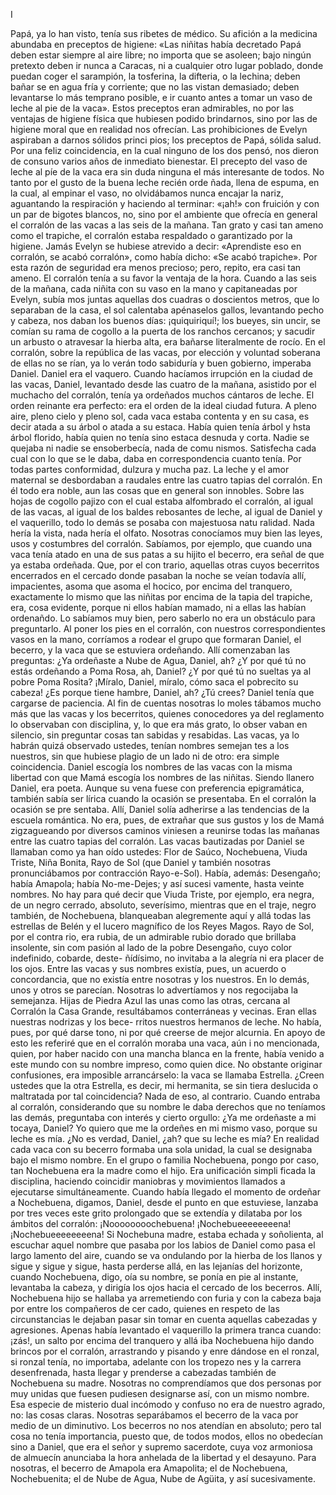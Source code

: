  I


Papá, ya lo han visto, tenía sus ribetes de médico. Su afición a la medicina
abundaba en preceptos de higiene: «Las niñitas había decretado Papá 
deben estar siempre al aire libre; no importa que se asoleen; bajo ningún
pretexto deben ir nunca a Caracas, ni a cualquier otro lugar poblado, donde
puedan coger el sarampión, la tosferina, la difteria, o la lechina; deben bañar­
se en agua fría y corriente; que no las vistan demasiado; deben levantarse
lo más temprano posible, e ir cuanto antes a tomar un vaso de leche al pie
de la vaca».
 Estos preceptos eran admirables, no por las ventajas de higiene física que
hubiesen podido brindarnos, sino por las de higiene moral que en realidad
nos ofrecían. Las prohibiciones de Evelyn aspiraban a darnos sólidos princi­
pios; los preceptos de Papá, sólida salud. Por una feliz coincidencia, en la
cual ninguno de los dos pensó, nos dieron de consuno varios años de inmediato
bienestar.
 El precepto del vaso de leche al píe de la vaca era sin duda ninguna el más
interesante de todos. No tanto por el gusto de la buena leche recién orde­
ñada, llena de espuma, en la cual, al empinar el vaso, no olvidábamos nunca
encajar la nariz, aguantando la respiración y haciendo al terminar: «¡ah!» con
fruición y con un par de bigotes blancos, no, sino por el ambiente que ofrecía
en general el corralón de las vacas a las seis de la mañana.
 Tan grato y casi tan ameno como el trapiche, el corralón estaba respaldado
o garantizado por la higiene. Jamás Evelyn se hubiese atrevido a decir:
«Aprendiste eso en corralón, se acabó corralón», como había dicho: «Se acabó
trapiche». Por esta razón de seguridad era menos precioso; pero, repito, era
casi tan ameno.
 El corralón tenía a su favor la ventaja de la hora. Cuando a las seis de la
mañana, cada niñita con su vaso en la mano y capitaneadas por Evelyn, subía­
mos juntas aquellas dos cuadras o doscientos metros, que lo separaban de la
casa, el sol calentaba apénaselos gallos, levantando pecho y cabeza, nos daban
los buenos días: ¡quiquiriquí!; los bueyes, sin uncir, se comían su rama de
cogollo a la puerta de los ranchos cercanos; y sacudir un arbusto o atravesar
la hierba alta, era bañarse literalmente de rocío.
 En el corralón, sobre la república de las vacas, por elección y voluntad
soberana de ellas no se rían, ya lo verán todo sabiduría y buen gobierno,
imperaba Daniel. Daniel era el vaquero.
 Cuando hacíamos irrupción en la ciudad de las vacas, Daniel, levantado
desde las cuatro de la mañana, asistido por el muchacho del corralón, tenía
ya ordeñados muchos cántaros de leche. El orden reinante era perfecto: era
el orden de la ideal ciudad futura. A pleno aire, pleno cielo y pleno sol, cada
vaca estaba contenta y en su casa, es decir atada a su árbol o atada a su estaca.
Había quien tenía árbol y hsta árbol florido, había quien no tenía sino estaca
desnuda y corta. Nadie se quejaba ni nadie se ensoberbecía, nada de comu­
nismos. Satisfecha cada cual con lo que se le daba, daba en correspondencia
cuanto tenía. Por todas partes conformidad, dulzura y mucha paz.
 La leche y el amor maternal se desbordaban a raudales entre las cuatro
tapias del corralón. En él todo era noble, aun las cosas que en general son
innobles. Sobre las hojas de cogollo pajizo con el cual estaba alfombrado el
corralón, al igual de las vacas, al igual de los baldes rebosantes de leche, al
igual de Daniel y el vaquerillo, todo lo demás se posaba con majestuosa natu­
ralidad. Nada hería la vista, nada hería el olfato.
 Nosotras conocíamos muy bien las leyes, usos y costumbres del corralón.
Sabíamos, por ejemplo, que cuando una vaca tenía atado en una de sus patas
a su hijito el becerro, era señal de que ya estaba ordeñada. Que, por el con­
trario, aquellas otras cuyos becerritos encerrados en el cercado donde pasaban
la noche se veían todavía allí, impacientes, asoma que asoma el hocico, por
encima del tranquero, exactamente lo mismo que las niñitas por encima de la
tapia del trapiche, era, cosa evidente, porque ni ellos habían mamado, ni a
ellas las habían ordenañdo. Lo sabíamos muy bien, pero saberlo no era un
obstáculo para preguntarlo.
 Al poner los pies en el corralón, con nuestros correspondientes vasos en la
mano, corríamos a rodear el grupo que formaran Daniel, el becerro, y la vaca
que se estuviera ordeñando. Allí comenzaban las preguntas:
 ¿Ya ordeñaste a Nube de Agua, Daniel, ah? ¿Y por qué tú no estás
ordeñando a Poma Rosa, ah, Daniel? ¿Y por qué tú no sueltas ya al pobre
Poma Rosita? ¡Míralo, Daniel, míralo, cómo saca el pobrecito su cabeza!
¿Es porque tiene hambre, Daniel, ah? ¿Tú crees?
 Daniel tenía que cargarse de paciencia. Al fin de cuentas nosotras lo moles­
tábamos mucho más que las vacas y los becerritos, quienes conocedores ya
 del reglamento lo observaban con disciplina, y, lo que era más grato, lo obser­
vaban en silencio, sin preguntar cosas tan sabidas y resabidas.
 Las vacas, ya lo habrán quizá observado ustedes, tenían nombres semejan­
tes a los nuestros, sin que hubiese plagio de un lado ni de otro: era simple
coincidencia. Daniel escogía los nombres de las vacas con la misma libertad
con que Mamá escogía los nombres de las niñitas. Siendo llanero Daniel, era
poeta. Aunque su vena fuese con preferencia epigramática, también sabía
ser lírica cuando la ocasión se presentaba. En el corralón la ocasión se pre­
sentaba. Allí, Daniel solía adherirse a las tendencias de la escuela romántica.
No era, pues, de extrañar que sus gustos y los de Mamá zigzagueando por
diversos caminos viniesen a reunirse todas las mañanas entre las cuatro tapias
del corralón.
 Las vacas bautizadas por Daniel se llamaban como ya han oído ustedes:
Flor de Saúco, Nochebuena, Viuda Triste, Niña Bonita, Rayo de Sol (que
Daniel y también nosotras pronunciábamos por contracción Rayo-e-Sol).
Había, además: Desengaño; había Amapola; había No-me-Dejes; y así sucesi­
vamente, hasta veinte nombres.
 No hay para qué decir que Viuda Triste, por ejemplo, era negra, de un
negro cerrado, absoluto, severísimo, mientras que en el traje, negro también,
de Nochebuena, blanqueaban alegremente aquí y allá todas las estrellas de
Belén y el lucero magnífico de los Reyes Magos. Rayo de Sol, por el contra­
rio, era rubia, de un admirable rubio dorado que brillaba insolente, sin com­
pasión al lado de la pobre Desengaño, cuyo color indefinido, cobarde, deste-
ñídísimo, no invitaba a la alegría ni era placer de los ojos.
 Entre las vacas y sus nombres existía, pues, un acuerdo o concordancia,
que no existía entre nosotras y los nuestros. En lo demás, unos y otros se
parecían. Nosotras lo advertíamos y nos regocijaba la semejanza. Hijas de
Piedra Azul las unas como las otras, cercana al Corralón la Casa Grande,
resultábamos conterráneas y vecinas. Eran ellas nuestras nodrizas y los bece-
rritos nuestros hermanos de leche. No había, pues, por qué darse tono, ni
por qué creerse de mejor alcurnia.
 En apoyo de esto les referiré que en el corralón moraba una vaca, aún i
no mencionada, quien, por haber nacido con una mancha blanca en la frente,
había venido a este mundo con su nombre impreso, como quien dice. No
obstante originar confusiones, era imposible arrancárselo: la vaca se llamaba
Estrella. ¿Creen ustedes que la otra Estrella, es decir, mi hermanita, se sin­
tiera deslucida o maltratada por tal coincidencia? Nada de eso, al contrario.
Cuando entraba al corralón, considerando que su nombre le daba derechos
que no teníamos las demás, preguntaba con interés y cierto orgullo:
 ¿Ya me ordeñaste a mi tocaya, Daniel? Yo quiero que me la ordeñes
en mi mismo vaso, porque su leche es mía. ¿No es verdad, Daniel, ¿ah? que
su leche es mía?
 En realidad cada vaca con su becerro formaba una sola unidad, la cual se
designaba bajo el mismo nombre. En el grupo o familia Nochebuena, pongo
 por caso, tan Nochebuena era la madre como el hijo. Era unificación simpli­
ficada la disciplina, haciendo coincidir maniobras y movimientos llamados
a ejecutarse simultáneamente. Cuando había llegado el momento de ordeñar
a Nochebuena, digamos, Daniel, desde el punto en que estuviese, lanzaba
por tres veces este grito prolongado que se extendía y dilataba por los ámbitos
del corralón:
 ¡Noooooooochebuena! ¡Nochebueeeeeeeena! ¡Nochebueeeeeeeena!
 Si Nochebuna madre, estaba echada y soñolienta, al escuchar aquel nombre
que pasaba por los labios de Daniel como pasa el largo lamento del aire,
cuando se va ondulando por la hierba de los llanos y sigue y sigue y sigue,
hasta perderse allá, en las lejanías del horizonte, cuando Nochebuena, digo,
oía su nombre, se ponía en pie al instante, levantaba la cabeza, y dirigía los
ojos hacia el cercado de los becerros. Allí, Nochebuena hijo se hallaba ya
arremetiendo con furia y con la cabeza baja por entre los compañeros de cer­
cado, quienes en respeto de las circunstancias le dejaban pasar sin tomar en
cuenta aquellas cabezadas y agresiones. Apenas había levantado el vaquerillo
la primera tranca cuando: ¡zás!, un salto por encima del tranquero y allá iba
Nochebuena hijo dando brincos por el corralón, arrastrando y pisando y enre­
dándose en el ronzal, si ronzal tenía, no importaba, adelante con los tropezo­
nes y la carrera desenfrenada, hasta llegar y prenderse a cabezadas también
de Nochebuena su madre.
 Nosotras no comprendíamos que dos personas por muy unidas que fuesen
pudiesen designarse así, con un mismo nombre. Esa especie de misterio dual
incómodo y confuso no era de nuestro agrado, no: las cosas claras. Nosotras
separábamos el becerro de la vaca por medio de un diminutivo. Los becerros
no nos atendían en absoluto; pero tal cosa no tenía importancia, puesto que,
de todos modos, ellos no obedecían sino a Daniel, que era el señor y supremo
sacerdote, cuya voz armoniosa de almuecín anunciaba la hora anhelada de la
libertad y el desayuno.
 Para nosotras, el becerro de Amapola era Amapolita; el de Nochebuena,
Nochebuenita; el de Nube de Agua, Nube de Agüita, y así sucesivamente.


